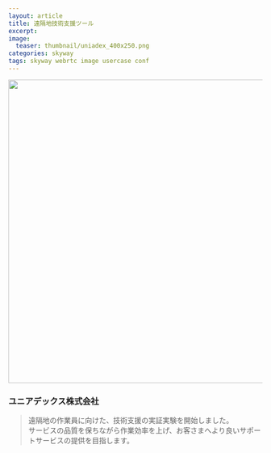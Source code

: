 ```yaml
---
layout: article
title: 遠隔地技術支援ツール
excerpt: 
image:
  teaser: thumbnail/uniadex_400x250.png
categories: skyway
tags: skyway webrtc image usercase conf
---
```


<img src="{{ site.url | replace_first: 'http://', '//' | replace_first: 'https://', '//' }}{{ site.baseurl }}/images/pages/uniadex.png" width ="600px">

### ユニアデックス株式会社

> 遠隔地の作業員に向けた、技術支援の実証実験を開始しました。  
サービスの品質を保ちながら作業効率を上げ、お客さまへより良いサポートサービスの提供を目指します。
